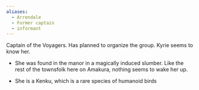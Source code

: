 ```yaml
---
aliases:
  - Arrendale
  - Former captain
  - informant
---
```

Captain of the Voyagers. Has planned to organize the group. Kyrie seems to know her.

- She was found in the manor in a magically induced slumber. Like the rest of the townsfolk here on Amakura, nothing seems to wake her up.
    
- She is a Kenku, which is a rare species of humanoid birds